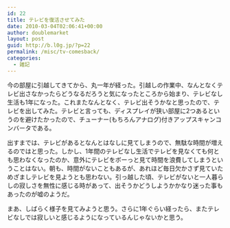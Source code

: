 ```yaml
---
id: 22
title: テレビを復活させてみた
date: 2010-03-04T02:06:41+00:00
author: doublemarket
layout: post
guid: http://b.l0g.jp/?p=22
permalink: /misc/tv-comesback/
categories:
  - 雑記
---
```


今の部屋に引越してきてから、丸一年が経った。引越しの作業中、なんとなくテレビ出さなかったらどうなるだろうと気になったところから始まり、テレビなし生活も1年になった。これまたなんとなく、テレビ出そうかなと思ったので、テレビを出してみた。テレビと言っても、ディスプレイが狭い部屋に2つあるというのを避けたかったので、チューナー(もちろんアナログ)付きアップスキャンコンバータである。

出すまでは、テレビがあるとなんとはなしに見てしまうので、無駄な時間が増えるのではと思った。しかし、1年間のテレビなし生活でテレビを見なくても何とも思わなくなったのか、意外にテレビをボーっと見て時間を浪費してしまうということはない。朝も、時間がないこともあるが、あれほど毎日欠かさず見ていためざましテレビを見ようとも思わない。引っ越した頃、テレビがないと一人暮らしの寂しさを無性に感じる時があって、出そうかどうしようかかなり迷った事もあったのが嘘のようだ。

まあ、しばらく様子を見てみようと思う。さらに1年ぐらい経ったら、またテレビなしでは寂しいと感じるようになっているんじゃないかと思う。

